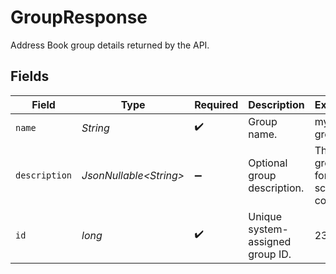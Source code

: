 # GroupResponse

Address Book group details returned by the API.


## Fields

| Field                               | Type                                | Required                            | Description                         | Example                             |
| ----------------------------------- | ----------------------------------- | ----------------------------------- | ----------------------------------- | ----------------------------------- |
| `name`                              | *String*                            | :heavy_check_mark:                  | Group name.                         | my-group                            |
| `description`                       | *JsonNullable\<String>*             | :heavy_minus_sign:                  | Optional group description.         | This is a group for school contacts |
| `id`                                | *long*                              | :heavy_check_mark:                  | Unique system-assigned group ID.    | 234                                 |